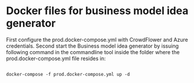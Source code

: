 # Docker files for business model idea generator

First configure the prod.docker-compose.yml with CrowdFlower and Azure credentials. Second start the Business model idea generator by issuing following command in the commandline tool inside the folder where the prod.docker-compose.yml file resides in:



```

docker-compose -f prod.docker-compose.yml up -d

```
